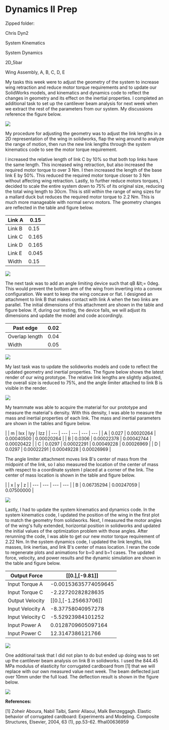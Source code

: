 #
# **Dynamics II Prep**

Zipped folder:

Chris Dyn2

System Kinematics

System Dynamics

2D\_5bar

Wing Assembly, A, B, C, D, E

My tasks this week were to adjust the geometry of the system to increase wing retraction and reduce motor torque requirements and to update our SolidWorks models, and kinematics and dynamics code to reflect the changes in geometry and its effect on the inertial properties. I completed an additional task to set up the cantilever beam analysis for next week when we extract the rest of the parameters from our system. My discussions reference the figure below.

![](RackMultipart20210329-4-1qqmhqb_html_ad12007796a5051c.png)

My procedure for adjusting the geometry was to adjust the link lengths in a 2D representation of the wing in solidworks, flap the wing around to analyze the range of motion, then run the new link lengths through the system kinematics code to see the motor torque requirement.

I increased the relative length of link C by 10% so that both top links have the same length. This increased wing retraction, but also increased the required motor torque to over 3 Nm. I then increased the length of the base link E by 50%. This reduced the required motor torque closer to 3 Nm without affecting wing retraction. Lastly, to further reduce motors torques, I decided to scale the entire system down to 75% of its original size, reducing the total wing length to 30cm. This is still within the range of wing sizes for a mallard duck but reduces the required motor torque to 2.2 Nm. This is much more manageable with normal servo motors. The geometry changes are reflected in the table and figure below.

| Link A | 0.15 |
| --- | --- |
| Link B | 0.15 |
| Link C | 0.165 |
| Link D | 0.165 |
| Link E | 0.045 |
| Width | 0.15 |

![](RackMultipart20210329-4-1qqmhqb_html_34edba52dc948fca.png)

The next task was to add an angle limiting device such that qB \&lt;= 0deg. This would prevent the bottom arm of the wing from inverting into a convex configuration. We want to keep the wing concave or flat. I designed an attachment to link B that makes contact with link A when the two links are parallel. The initial dimensions of this attachment are shown in the table and figure below. If, during our testing, the device fails, we will adjust its dimensions and update the model and code accordingly.

| Past edge | 0.02 |
| --- | --- |
| Overlap length | 0.04 |
| Width | 0.05 |

![](RackMultipart20210329-4-1qqmhqb_html_7ceddc116ec8bde5.png)

My last task was to update the solidworks models and code to reflect the updated geometry and inertial properties. The figure below shows the latest render of our wing prototype. The relative link lengths are slightly adjusted, the overall size is reduced to 75%, and the angle limiter attached to link B is visible in the render.

![](RackMultipart20210329-4-1qqmhqb_html_763888f3821dd3e1.png)

My teammate was able to acquire the material for our prototype and measure the material&#39;s density. With this density, I was able to measure the mass and inertial properties of each link. The mass and inertial parameters are shown in the tables and figure below.

|
 | m | Ixx | Iyy | Izz |
| --- | --- | --- | --- | --- |
| A | 0.027 | 0.00020264 | 0.00040500 | 0.00020264 |
| B | 0.0306 | 0.00022378 | 0.00042744 | 0.00020422 |
| C | 0.0297 | 0.00022291 | 0.00049228 | 0.00026969 |
| D | 0.0297 | 0.00022291 | 0.00049228 | 0.00026969 |

The angle limiter attachment moves link B&#39;s center of mass from the midpoint of the link, so I also measured the location of the center of mass with respect to a coordinate system I placed at a corner of the link. The center of mass location is shown in the table and figure below.

|
 | x | y | z |
| --- | --- | --- | --- |
| B | 0.06735294 | 0.00247059 | 0.07500000 |

![](RackMultipart20210329-4-1qqmhqb_html_fe55e0afbd0ebb26.png)

Lastly, I had to update the system kinematics and dynamics code. In the system kinematics code, I updated the position of the wing in the first plot to match the geometry from solidworks. Next, I measured the motor angles of the wing&#39;s fully extended, horizontal position in solidworks and updated the initial values of the optimization problem with those angles. After rerunning the code, I was able to get our new motor torque requirement of 2.22 Nm. In the system dynamics code, I updated the link lengths, link masses, link inertias, and link B&#39;s center of mass location. I reran the code to regenerate plots and animations for b=0 and b=1 cases. The updated force, velocity, and power results and the dynamic simulation are shown in the table and figure below.

| Output Force | [[0.],[-9.81]] |
| --- | --- |
| Input Torque A | -0.00153635774059645 |
| Input Torque C | -2.22720282828635 |
| Output Velocity | [[0.],[-1.25663706]] |
| Input Velocity A | -8.37758040957278 |
| Input Velocity C | -5.52923984101252 |
| Input Power A | 0.0128709605097164 |
| Input Power C | 12.3147386121766 |

![](RackMultipart20210329-4-1qqmhqb_html_216004aad1d7b57e.png)

One additional task that I did not plan to do but ended up doing was to set up the cantilever beam analysis on link B in solidworks. I used the 844.45 MPa modulus of elasticity for corrugated cardboard from [1] that we will replace with our own measured value next week. The beam deflected just over 10mm under the full load. The deflection result is shown in the figure below.

![](RackMultipart20210329-4-1qqmhqb_html_d481c1be5bf83800.png)

**References:**

[1] Zoheir Aboura, Nabil Talbi, Samir Allaoui, Malk Benzeggagh. Elastic behavior of corrugated cardboard: Experiments and Modeling. Composite Structures, Elsevier, 2004, 63 (1), pp.53-62. ffhal00636959
